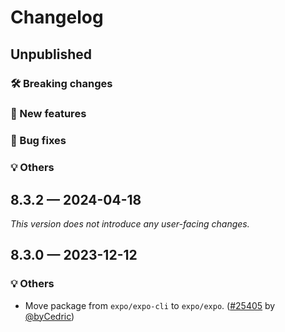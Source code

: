 # Changelog

## Unpublished

### 🛠 Breaking changes

### 🎉 New features

### 🐛 Bug fixes

### 💡 Others

## 8.3.2 — 2024-04-18

_This version does not introduce any user-facing changes._

## 8.3.0 — 2023-12-12

### 💡 Others

- Move package from `expo/expo-cli` to `expo/expo`. ([#25405](https://github.com/expo/expo/pull/25405) by [@byCedric](https://github.com/byCedric))
